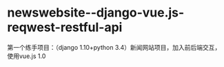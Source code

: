 # newswebsite--django-vue.js-reqwest-restful-api
第一个练手项目：（django 1.10+python 3.4）新闻网站项目，加入前后端交互，使用vue.js 1.0
